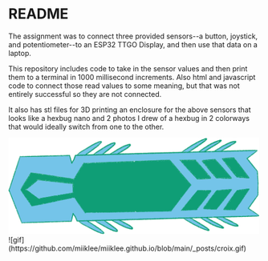 # README

The assignment was to connect three provided sensors--a button, joystick, and potentiometer--to an ESP32 TTGO Display, and then use that data on a laptop.

This repository includes code to take in the sensor values and then print them to a terminal in 1000 millisecond increments. Also html and javascript code to connect those read values to some meaning, but that was not entirely successful so they are not connected.

It also has stl files for 3D printing an enclosure for the above sensors that looks like a hexbug nano and 2 photos I drew of a hexbug in 2 colorways that would ideally switch from one to the other.

<img src= "https://github.com/miiklee/creative-embedded-systems-mod2/blob/main/croix_green.png" style= "width: 500px">
![gif](https://github.com/miiklee/miiklee.github.io/blob/main/_posts/croix.gif)
